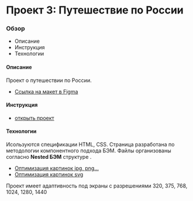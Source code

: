 # Проект 3: Путешествие по России

### Обзор
* Описание
* Инструкция
* Технологии

#### Описание
Проект о путешествии по России. 
* [Ссылка на макет в Figma](https://www.figma.com/file/MTZ7K0gUaN07iNIj8YCcLm/Russia-(mobile)-(Copy)?node-id=0%3A1)

#### Инструкция
* [открыть проект](https://alexandrprokhorov1988.github.io/russian-travel/)
#### Технологии
Исользуются спецификации HTML, CSS.
Страница разработана по методологии компонентного подхода БЭМ. 
Файлы организованы согласно **Nested БЭМ** структуре . 
* [Оптимизация картинок jpg, png...](https://tinypng.com/)
* [Оптимизация картинок svg](https://jakearchibald.github.io/svgomg/)  

Проект имеет адаптивность под экраны с разрешениями 320, 375, 768, 1024, 1280, 1440